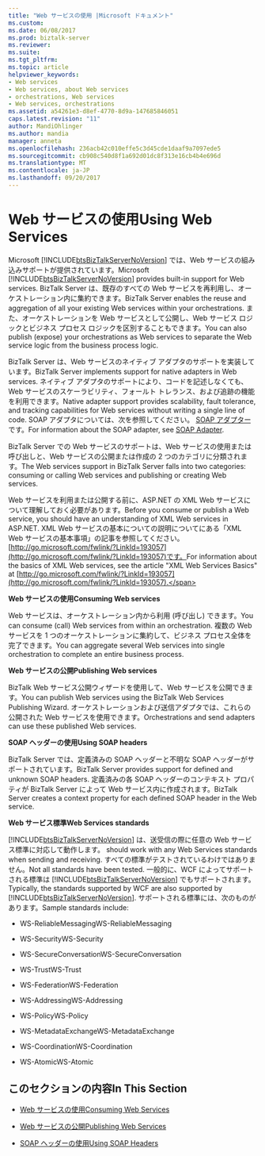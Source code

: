 ```yaml
---
title: "Web サービスの使用 |Microsoft ドキュメント"
ms.custom: 
ms.date: 06/08/2017
ms.prod: biztalk-server
ms.reviewer: 
ms.suite: 
ms.tgt_pltfrm: 
ms.topic: article
helpviewer_keywords:
- Web services
- Web services, about Web services
- orchestrations, Web services
- Web services, orchestrations
ms.assetid: a54261e3-d8ef-4770-8d9a-147685846051
caps.latest.revision: "11"
author: MandiOhlinger
ms.author: mandia
manager: anneta
ms.openlocfilehash: 236acb42c010effe5c3d45cde1daaf9a7097ede5
ms.sourcegitcommit: cb908c540d8f1a692d01dc8f313e16cb4b4e696d
ms.translationtype: MT
ms.contentlocale: ja-JP
ms.lasthandoff: 09/20/2017
---
```

# <a name="using-web-services"></a><span data-ttu-id="02b9a-102">Web サービスの使用</span><span class="sxs-lookup"><span data-stu-id="02b9a-102">Using Web Services</span></span>
<span data-ttu-id="02b9a-103">Microsoft [!INCLUDE[btsBizTalkServerNoVersion](../includes/btsbiztalkservernoversion-md.md)] では、Web サービスの組み込みサポートが提供されています。</span><span class="sxs-lookup"><span data-stu-id="02b9a-103">Microsoft [!INCLUDE[btsBizTalkServerNoVersion](../includes/btsbiztalkservernoversion-md.md)] provides built-in support for Web services.</span></span> <span data-ttu-id="02b9a-104">BizTalk Server は、既存のすべての Web サービスを再利用し、オーケストレーション内に集約できます。</span><span class="sxs-lookup"><span data-stu-id="02b9a-104">BizTalk Server enables the reuse and aggregation of all your existing Web services within your orchestrations.</span></span> <span data-ttu-id="02b9a-105">また、オーケストレーションを Web サービスとして公開し、Web サービス ロジックとビジネス プロセス ロジックを区別することもできます。</span><span class="sxs-lookup"><span data-stu-id="02b9a-105">You can also publish (expose) your orchestrations as Web services to separate the Web service logic from the business process logic.</span></span>  
  
 <span data-ttu-id="02b9a-106">BizTalk Server は、Web サービスのネイティブ アダプタのサポートを実装しています。</span><span class="sxs-lookup"><span data-stu-id="02b9a-106">BizTalk Server implements support for native adapters in Web services.</span></span> <span data-ttu-id="02b9a-107">ネイティブ アダプタのサポートにより、コードを記述しなくても、Web サービスのスケーラビリティ、フォールト トレランス、および追跡の機能を利用できます。</span><span class="sxs-lookup"><span data-stu-id="02b9a-107">Native adapter support provides scalability, fault tolerance, and tracking capabilities for Web services without writing a single line of code.</span></span> <span data-ttu-id="02b9a-108">SOAP アダプタについては、次を参照してください。 [SOAP アダプター](../core/soap-adapter.md)です。</span><span class="sxs-lookup"><span data-stu-id="02b9a-108">For information about the SOAP adapter, see [SOAP Adapter](../core/soap-adapter.md).</span></span>  
  
 <span data-ttu-id="02b9a-109">BizTalk Server での Web サービスのサポートは、Web サービスの使用または呼び出しと、Web サービスの公開または作成の 2 つのカテゴリに分類されます。</span><span class="sxs-lookup"><span data-stu-id="02b9a-109">The Web services support in BizTalk Server falls into two categories: consuming or calling Web services and publishing or creating Web services.</span></span>  
  
 <span data-ttu-id="02b9a-110">Web サービスを利用または公開する前に、ASP.NET の XML Web サービスについて理解しておく必要があります。</span><span class="sxs-lookup"><span data-stu-id="02b9a-110">Before you consume or publish a Web service, you should have an understanding of XML Web services in ASP.NET.</span></span> <span data-ttu-id="02b9a-111">XML Web サービスの基本についての説明についてにある「XML Web サービスの基本事項」の記事を参照してください。 [http://go.microsoft.com/fwlink/?LinkId=193057](http://go.microsoft.com/fwlink/?LinkId=193057)です。</span><span class="sxs-lookup"><span data-stu-id="02b9a-111">For information about the basics of XML Web services, see the article "XML Web Services Basics" at [http://go.microsoft.com/fwlink/?LinkId=193057](http://go.microsoft.com/fwlink/?LinkId=193057).</span></span>  
  
 <span data-ttu-id="02b9a-112">**Web サービスの使用**</span><span class="sxs-lookup"><span data-stu-id="02b9a-112">**Consuming Web services**</span></span>  
  
 <span data-ttu-id="02b9a-113">Web サービスは、オーケストレーション内から利用 (呼び出し) できます。</span><span class="sxs-lookup"><span data-stu-id="02b9a-113">You can consume (call) Web services from within an orchestration.</span></span> <span data-ttu-id="02b9a-114">複数の Web サービスを 1 つのオーケストレーションに集約して、ビジネス プロセス全体を完了できます。</span><span class="sxs-lookup"><span data-stu-id="02b9a-114">You can aggregate several Web services into single orchestration to complete an entire business process.</span></span>  
  
 <span data-ttu-id="02b9a-115">**Web サービスの公開**</span><span class="sxs-lookup"><span data-stu-id="02b9a-115">**Publishing Web services**</span></span>  
  
 <span data-ttu-id="02b9a-116">BizTalk Web サービス公開ウィザードを使用して、Web サービスを公開できます。</span><span class="sxs-lookup"><span data-stu-id="02b9a-116">You can publish Web services using the BizTalk Web Services Publishing Wizard.</span></span> <span data-ttu-id="02b9a-117">オーケストレーションおよび送信アダプタでは、これらの公開された Web サービスを使用できます。</span><span class="sxs-lookup"><span data-stu-id="02b9a-117">Orchestrations and send adapters can use these published Web services.</span></span>  
  
 <span data-ttu-id="02b9a-118">**SOAP ヘッダーの使用**</span><span class="sxs-lookup"><span data-stu-id="02b9a-118">**Using SOAP headers**</span></span>  
  
 <span data-ttu-id="02b9a-119">BizTalk Server では、定義済みの SOAP ヘッダーと不明な SOAP ヘッダーがサポートされています。</span><span class="sxs-lookup"><span data-stu-id="02b9a-119">BizTalk Server provides support for defined and unknown SOAP headers.</span></span> <span data-ttu-id="02b9a-120">定義済みの各 SOAP ヘッダーのコンテキスト プロパティが BizTalk Server によって Web サービス内に作成されます。</span><span class="sxs-lookup"><span data-stu-id="02b9a-120">BizTalk Server creates a context property for each defined SOAP header in the Web service.</span></span>  
  
 <span data-ttu-id="02b9a-121">**Web サービス標準**</span><span class="sxs-lookup"><span data-stu-id="02b9a-121">**Web Services standards**</span></span>  
  
 [!INCLUDE[btsBizTalkServerNoVersion](../includes/btsbiztalkservernoversion-md.md)]<span data-ttu-id="02b9a-122"> は、送受信の際に任意の Web サービス標準に対応して動作します。</span><span class="sxs-lookup"><span data-stu-id="02b9a-122"> should work with any Web Services standards when sending and receiving.</span></span> <span data-ttu-id="02b9a-123">すべての標準がテストされているわけではありません。</span><span class="sxs-lookup"><span data-stu-id="02b9a-123">Not all standards have been tested.</span></span> <span data-ttu-id="02b9a-124">一般的に、WCF によってサポートされる標準は [!INCLUDE[btsBizTalkServerNoVersion](../includes/btsbiztalkservernoversion-md.md)] でもサポートされます。</span><span class="sxs-lookup"><span data-stu-id="02b9a-124">Typically, the standards supported by WCF are also supported by [!INCLUDE[btsBizTalkServerNoVersion](../includes/btsbiztalkservernoversion-md.md)].</span></span> <span data-ttu-id="02b9a-125">サポートされる標準には、次のものがあります。</span><span class="sxs-lookup"><span data-stu-id="02b9a-125">Sample standards include:</span></span>  
  
-   <span data-ttu-id="02b9a-126">WS-ReliableMessaging</span><span class="sxs-lookup"><span data-stu-id="02b9a-126">WS-ReliableMessaging</span></span>  
  
-   <span data-ttu-id="02b9a-127">WS-Security</span><span class="sxs-lookup"><span data-stu-id="02b9a-127">WS-Security</span></span>  
  
-   <span data-ttu-id="02b9a-128">WS-SecureConversation</span><span class="sxs-lookup"><span data-stu-id="02b9a-128">WS-SecureConversation</span></span>  
  
-   <span data-ttu-id="02b9a-129">WS-Trust</span><span class="sxs-lookup"><span data-stu-id="02b9a-129">WS-Trust</span></span>  
  
-   <span data-ttu-id="02b9a-130">WS-Federation</span><span class="sxs-lookup"><span data-stu-id="02b9a-130">WS-Federation</span></span>  
  
-   <span data-ttu-id="02b9a-131">WS-Addressing</span><span class="sxs-lookup"><span data-stu-id="02b9a-131">WS-Addressing</span></span>  
  
-   <span data-ttu-id="02b9a-132">WS-Policy</span><span class="sxs-lookup"><span data-stu-id="02b9a-132">WS-Policy</span></span>  
  
-   <span data-ttu-id="02b9a-133">WS-MetadataExchange</span><span class="sxs-lookup"><span data-stu-id="02b9a-133">WS-MetadataExchange</span></span>  
  
-   <span data-ttu-id="02b9a-134">WS-Coordination</span><span class="sxs-lookup"><span data-stu-id="02b9a-134">WS-Coordination</span></span>  
  
-   <span data-ttu-id="02b9a-135">WS-Atomic</span><span class="sxs-lookup"><span data-stu-id="02b9a-135">WS-Atomic</span></span>  
  
## <a name="in-this-section"></a><span data-ttu-id="02b9a-136">このセクションの内容</span><span class="sxs-lookup"><span data-stu-id="02b9a-136">In This Section</span></span>  
  
-   [<span data-ttu-id="02b9a-137">Web サービスの使用</span><span class="sxs-lookup"><span data-stu-id="02b9a-137">Consuming Web Services</span></span>](../core/consuming-web-services.md)  
  
-   [<span data-ttu-id="02b9a-138">Web サービスの公開</span><span class="sxs-lookup"><span data-stu-id="02b9a-138">Publishing Web Services</span></span>](../core/publishing-web-services.md)  
  
-   [<span data-ttu-id="02b9a-139">SOAP ヘッダーの使用</span><span class="sxs-lookup"><span data-stu-id="02b9a-139">Using SOAP Headers</span></span>](../core/using-soap-headers.md)